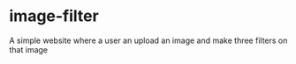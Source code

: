 # image-filter
A simple website where a user an upload an image and make three filters on that image

